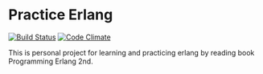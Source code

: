 # Practice Erlang

[![Build Status](https://travis-ci.org/shuieryin/p_erlang.svg?branch=master)](https://travis-ci.org/shuieryin/p_erlang)
[![Code Climate](http://img.shields.io/badge/code_climate-Erlang_18.1-brightgreen.svg)](https://travis-ci.org/shuieryin/p_erlang)

This is personal project for learning and practicing erlang by reading book Programming Erlang 2nd.